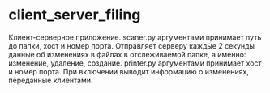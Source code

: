 # client_server_filing
Клиент-серверное приложение.
scaner.py аргументами принимает путь до папки, хост и номер порта. Отправляет серверу каждые 2 секунды данные об изменениях в файлах в отслеживаемой папке, а именно: изменение, удаление, создание.
printer.py аргументами принимает хост и номер порта. При включении выводит информацию о изменениях, переданные клиентами.
